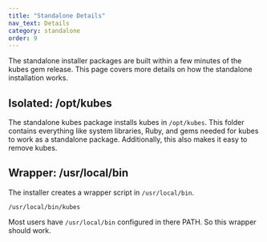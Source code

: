 ```yaml
---
title: "Standalone Details"
nav_text: Details
category: standalone
order: 9
---
```


The standalone installer packages are built within a few minutes of the kubes gem release. This page covers more details on how the standalone installation works.

## Isolated: /opt/kubes

The standalone kubes package installs kubes in `/opt/kubes`. This folder contains everything like system libraries, Ruby, and gems needed for kubes to work as a standalone package. Additionally, this also makes it easy to remove kubes.

## Wrapper: /usr/local/bin

The installer creates a wrapper script in `/usr/local/bin`.

    /usr/local/bin/kubes

Most users have `/usr/local/bin` configured in there PATH. So this wrapper should work.
